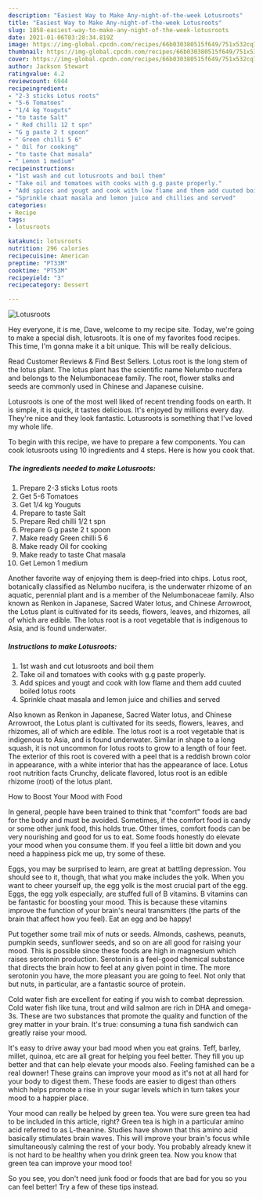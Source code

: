 ```yaml
---
description: "Easiest Way to Make Any-night-of-the-week Lotusroots"
title: "Easiest Way to Make Any-night-of-the-week Lotusroots"
slug: 1858-easiest-way-to-make-any-night-of-the-week-lotusroots
date: 2021-01-06T03:28:34.819Z
image: https://img-global.cpcdn.com/recipes/66b030380515f649/751x532cq70/lotusroots-recipe-main-photo.jpg
thumbnail: https://img-global.cpcdn.com/recipes/66b030380515f649/751x532cq70/lotusroots-recipe-main-photo.jpg
cover: https://img-global.cpcdn.com/recipes/66b030380515f649/751x532cq70/lotusroots-recipe-main-photo.jpg
author: Jackson Stewart
ratingvalue: 4.2
reviewcount: 6944
recipeingredient:
- "2-3 sticks Lotus roots"
- "5-6 Tomatoes"
- "1/4 kg Youguts"
- "to taste Salt"
- " Red chilli 12 t spn"
- "G g paste 2 t spoon"
- " Green chilli 5 6"
- " Oil for cooking"
- "to taste Chat masala"
- " Lemon 1 medium"
recipeinstructions:
- "1st wash and cut lotusroots and boil them"
- "Take oil and tomatoes with cooks with g.g paste properly."
- "Add spices and yougt and cook with low flame and them add cuuted boiled lotus roots"
- "Sprinkle chaat masala and lemon juice and chillies and served"
categories:
- Recipe
tags:
- lotusroots

katakunci: lotusroots 
nutrition: 296 calories
recipecuisine: American
preptime: "PT33M"
cooktime: "PT53M"
recipeyield: "3"
recipecategory: Dessert

---
```



![Lotusroots](https://img-global.cpcdn.com/recipes/66b030380515f649/751x532cq70/lotusroots-recipe-main-photo.jpg)

Hey everyone, it is me, Dave, welcome to my recipe site. Today, we're going to make a special dish, lotusroots. It is one of my favorites food recipes. This time, I'm gonna make it a bit unique. This will be really delicious.

Read Customer Reviews &amp; Find Best Sellers. Lotus root is the long stem of the lotus plant. The lotus plant has the scientific name Nelumbo nucifera and belongs to the Nelumbonaceae family. The root, flower stalks and seeds are commonly used in Chinese and Japanese cuisine.

Lotusroots is one of the most well liked of recent trending foods on earth. It is simple, it is quick, it tastes delicious. It's enjoyed by millions every day. They're nice and they look fantastic. Lotusroots is something that I've loved my whole life.


To begin with this recipe, we have to prepare a few components. You can cook lotusroots using 10 ingredients and 4 steps. Here is how you cook that.

<!--inarticleads1-->

##### The ingredients needed to make Lotusroots:

1. Prepare 2-3 sticks Lotus roots
1. Get 5-6 Tomatoes
1. Get 1/4 kg Youguts
1. Prepare to taste Salt
1. Prepare  Red chilli 1/2 t spn
1. Prepare G g paste 2 t spoon
1. Make ready  Green chilli 5 6
1. Make ready  Oil for cooking
1. Make ready to taste Chat masala
1. Get  Lemon 1 medium


Another favorite way of enjoying them is deep-fried into chips. Lotus root, botanically classified as Nelumbo nucifera, is the underwater rhizome of an aquatic, perennial plant and is a member of the Nelumbonaceae family. Also known as Renkon in Japanese, Sacred Water lotus, and Chinese Arrowroot, the Lotus plant is cultivated for its seeds, flowers, leaves, and rhizomes, all of which are edible. The lotus root is a root vegetable that is indigenous to Asia, and is found underwater. 

<!--inarticleads2-->

##### Instructions to make Lotusroots:

1. 1st wash and cut lotusroots and boil them
1. Take oil and tomatoes with cooks with g.g paste properly.
1. Add spices and yougt and cook with low flame and them add cuuted boiled lotus roots
1. Sprinkle chaat masala and lemon juice and chillies and served


Also known as Renkon in Japanese, Sacred Water lotus, and Chinese Arrowroot, the Lotus plant is cultivated for its seeds, flowers, leaves, and rhizomes, all of which are edible. The lotus root is a root vegetable that is indigenous to Asia, and is found underwater. Similar in shape to a long squash, it is not uncommon for lotus roots to grow to a length of four feet. The exterior of this root is covered with a peel that is a reddish brown color in appearance, with a white interior that has the appearance of lace. Lotus root nutrition facts Crunchy, delicate flavored, lotus root is an edible rhizome (root) of the lotus plant. 

How to Boost Your Mood with Food


In general, people have been trained to think that "comfort" foods are bad for the body and must be avoided. Sometimes, if the comfort food is candy or some other junk food, this holds true. Other times, comfort foods can be very nourishing and good for us to eat. Some foods honestly do elevate your mood when you consume them. If you feel a little bit down and you need a happiness pick me up, try some of these.

Eggs, you may be surprised to learn, are great at battling depression. You should see to it, though, that what you make includes the yolk. When you want to cheer yourself up, the egg yolk is the most crucial part of the egg. Eggs, the egg yolk especially, are stuffed full of B vitamins. B vitamins can be fantastic for boosting your mood. This is because these vitamins improve the function of your brain's neural transmitters (the parts of the brain that affect how you feel). Eat an egg and be happy!

Put together some trail mix of nuts or seeds. Almonds, cashews, peanuts, pumpkin seeds, sunflower seeds, and so on are all good for raising your mood. This is possible since these foods are high in magnesium which raises serotonin production. Serotonin is a feel-good chemical substance that directs the brain how to feel at any given point in time. The more serotonin you have, the more pleasant you are going to feel. Not only that but nuts, in particular, are a fantastic source of protein.

Cold water fish are excellent for eating if you wish to combat depression. Cold water fish like tuna, trout and wild salmon are rich in DHA and omega-3s. These are two substances that promote the quality and function of the grey matter in your brain. It's true: consuming a tuna fish sandwich can greatly raise your mood. 

It's easy to drive away your bad mood when you eat grains. Teff, barley, millet, quinoa, etc are all great for helping you feel better. They fill you up better and that can help elevate your moods also. Feeling famished can be a real downer! These grains can improve your mood as it's not at all hard for your body to digest them. These foods are easier to digest than others which helps promote a rise in your sugar levels which in turn takes your mood to a happier place.

Your mood can really be helped by green tea. You were sure green tea had to be included in this article, right? Green tea is high in a particular amino acid referred to as L-theanine. Studies have shown that this amino acid basically stimulates brain waves. This will improve your brain's focus while simultaneously calming the rest of your body. You probably already knew it is not hard to be healthy when you drink green tea. Now you know that green tea can improve your mood too!

So you see, you don't need junk food or foods that are bad for you so you can feel better! Try  a few  of  these  tips  instead.

